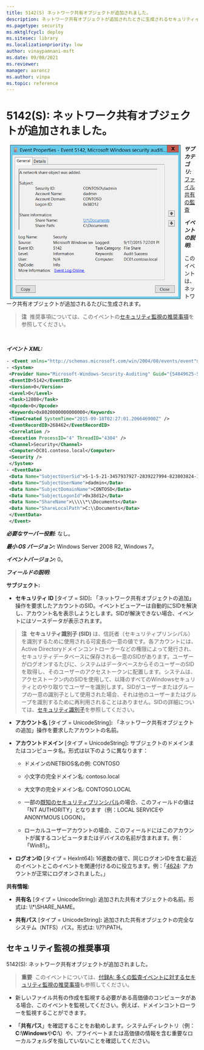 ```yaml
---
title: 5142(S) ネットワーク共有オブジェクトが追加されました。
description: ネットワーク共有オブジェクトが追加されたときに生成されるセキュリティイベント5142(S)について説明します。
ms.pagetype: security
ms.mktglfcycl: deploy
ms.sitesec: library
ms.localizationpriority: low
author: vinaypamnani-msft
ms.date: 09/08/2021
ms.reviewer: 
manager: aaroncz
ms.author: vinpa
ms.topic: reference
---
```


# 5142(S): ネットワーク共有オブジェクトが追加されました。

<img src="images/event-5142.png" alt="Event 5142 illustration" width="449" height="406" hspace="10" align="left" />

***サブカテゴリ:***&nbsp;[ファイル共有の監査](audit-file-share.md)

***イベントの説明:***

このイベントは、ネットワーク共有オブジェクトが追加されるたびに生成されます。

> **注**&nbsp;&nbsp;推奨事項については、このイベントの[セキュリティ監視の推奨事項](#security-monitoring-recommendations)を参照してください。

<br clear="all">

***イベント XML:***
```xml
- <Event xmlns="http://schemas.microsoft.com/win/2004/08/events/event">
- <System>
 <Provider Name="Microsoft-Windows-Security-Auditing" Guid="{54849625-5478-4994-A5BA-3E3B0328C30D}" /> 
 <EventID>5142</EventID> 
 <Version>0</Version> 
 <Level>0</Level> 
 <Task>12808</Task> 
 <Opcode>0</Opcode> 
 <Keywords>0x8020000000000000</Keywords> 
 <TimeCreated SystemTime="2015-09-18T02:27:01.206646900Z" /> 
 <EventRecordID>268462</EventRecordID> 
 <Correlation /> 
 <Execution ProcessID="4" ThreadID="4304" /> 
 <Channel>Security</Channel> 
 <Computer>DC01.contoso.local</Computer> 
 <Security /> 
 </System>
- <EventData>
 <Data Name="SubjectUserSid">S-1-5-21-3457937927-2839227994-823803824-1104</Data> 
 <Data Name="SubjectUserName">dadmin</Data> 
 <Data Name="SubjectDomainName">CONTOSO</Data> 
 <Data Name="SubjectLogonId">0x38d12</Data> 
 <Data Name="ShareName">\\\\\*\\Documents</Data> 
 <Data Name="ShareLocalPath">C:\\Documents</Data> 
 </EventData>
 </Event>
```

***必要なサーバー役割:*** なし。

***最小 OS バージョン:*** Windows Server 2008 R2, Windows 7。

***イベントバージョン:*** 0。

***フィールドの説明:***

**サブジェクト:**

-   **セキュリティ ID** \[タイプ = SID\]**:** 「ネットワーク共有オブジェクトの追加」操作を要求したアカウントのSID。イベントビューアーは自動的にSIDを解決し、アカウント名を表示しようとします。SIDが解決できない場合、イベントにはソースデータが表示されます。

> **注**&nbsp;&nbsp;**セキュリティ識別子 (SID)** は、信託者（セキュリティプリンシパル）を識別するために使用される可変長の一意の値です。各アカウントには、Active Directoryドメインコントローラーなどの権限によって発行され、セキュリティデータベースに保存される一意のSIDがあります。ユーザーがログオンするたびに、システムはデータベースからそのユーザーのSIDを取得し、そのユーザーのアクセストークンに配置します。システムは、アクセストークン内のSIDを使用して、以降のすべてのWindowsセキュリティとのやり取りでユーザーを識別します。SIDがユーザーまたはグループの一意の識別子として使用された場合、それは他のユーザーまたはグループを識別するために再利用されることはありません。SIDの詳細については、[セキュリティ識別子](/windows/access-protection/access-control/security-identifiers)を参照してください。

-   **アカウント名** \[タイプ = UnicodeString\]**:** 「ネットワーク共有オブジェクトの追加」操作を要求したアカウントの名前。

-   **アカウントドメイン** \[タイプ = UnicodeString\]**:** サブジェクトのドメインまたはコンピュータ名。形式は以下のように異なります：

    -   ドメインのNETBIOS名の例: CONTOSO

    -   小文字の完全ドメイン名: contoso.local

    -   大文字の完全ドメイン名: CONTOSO.LOCAL

    -   一部の[既知のセキュリティプリンシパル](/windows/security/identity-protection/access-control/security-identifiers)の場合、このフィールドの値は「NT AUTHORITY」となります（例：LOCAL SERVICEやANONYMOUS LOGON）。

    -   ローカルユーザーアカウントの場合、このフィールドにはこのアカウントが属するコンピュータまたはデバイスの名前が含まれます。例：「Win81」。

-   **ログオンID** \[タイプ = HexInt64\]**:** 16進数の値で、同じログオンIDを含む最近のイベントとこのイベントを関連付けるのに役立ちます。例：「[4624](event-4624.md): アカウントが正常にログオンされました。」

**共有情報:**

-   **共有名** \[タイプ = UnicodeString\]**:** 追加された共有オブジェクトの名前。形式は: \\\\\*\\SHARE\_NAME。

-   **共有パス** \[タイプ = UnicodeString\]**:** 追加された共有オブジェクトの完全なシステム（NTFS）パス。形式は: \\\\??\\PATH。

## セキュリティ監視の推奨事項

5142(S): ネットワーク共有オブジェクトが追加されました。

> **重要**&nbsp;&nbsp;このイベントについては、[付録A: 多くの監査イベントに対するセキュリティ監視の推奨事項](appendix-a-security-monitoring-recommendations-for-many-audit-events.md)も参照してください。

- 新しいファイル共有の作成を監視する必要がある高価値のコンピュータがある場合、このイベントを監視してください。例えば、ドメインコントローラーを監視することができます。

- 「**共有パス**」を確認することをお勧めします。システムディレクトリ（例：**C:\\Windows**や**C:\\**）や、プライベートまたは高価値の情報を含む重要なローカルフォルダを指していないことを確認してください。
